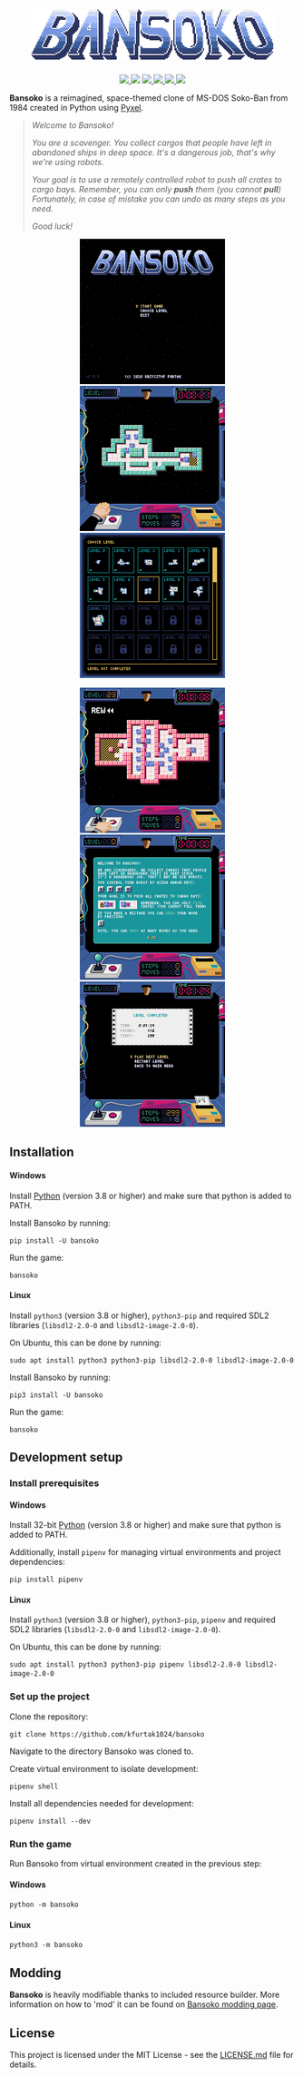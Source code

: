 <h1 align="center">
  <img src="https://github.com/kfurtak1024/bansoko/raw/master/docs/logo.png">
</h1>
<p align="center">
  <a href="https://github.com/kfurtak1024/bansoko/releases/latest">
    <img src="https://img.shields.io/github/v/release/kfurtak1024/bansoko">
  </a>
  <a>
    <img src="https://img.shields.io/github/pipenv/locked/python-version/kfurtak1024/bansoko">
  </a>
  <a href="https://pypi.org/project/bansoko/">
    <img src="https://img.shields.io/pypi/v/bansoko">
  </a>
  <a href="https://lgtm.com/projects/g/kfurtak1024/bansoko">
    <img src="https://img.shields.io/lgtm/grade/python/github/kfurtak1024/bansoko">
  </a>
  <a href="https://github.com/kfurtak1024/bansoko/workflows/CodeQL">
    <img src="https://github.com/kfurtak1024/bansoko/workflows/CodeQL/badge.svg">
  </a>
  <a href="https://opensource.org/licenses/MIT">
    <img src="https://img.shields.io/badge/license-MIT-blue.svg">
  </a>
</p>


**Bansoko** is a reimagined, space-themed clone of MS-DOS Soko-Ban from 1984 created in Python using [Pyxel](https://github.com/kitao/pyxel).

> *Welcome to Bansoko!*
> 
> *You are a scavenger. You collect cargos that people have left in abandoned ships in deep space.*
> *It's a dangerous job, that's why we're using robots.*
> 
> *Your goal is to use a remotely controlled robot to push all crates to cargo bays.*
> *Remember, you can only **push** them (you cannot **pull**)*
> *Fortunately, in case of mistake you can undo as many steps as you need.*
> 
> *Good luck!*

<p align="center">
  <img src="https://github.com/kfurtak1024/bansoko/raw/master/docs/screen_shot1.png">
  <img src="https://github.com/kfurtak1024/bansoko/raw/master/docs/screen_shot2.png">
  <img src="https://github.com/kfurtak1024/bansoko/raw/master/docs/screen_shot3.png">
</p>
<p align="center">
  <img src="https://github.com/kfurtak1024/bansoko/raw/master/docs/screen_shot4.png">
  <img src="https://github.com/kfurtak1024/bansoko/raw/master/docs/screen_shot5.png">
  <img src="https://github.com/kfurtak1024/bansoko/raw/master/docs/screen_shot6.png">
</p>

## Installation

#### Windows
Install [Python](python.org) (version 3.8 or higher) and make sure that python is added to PATH.

Install Bansoko by running:
```shell
pip install -U bansoko
```

Run the game:
```shell
bansoko
```

#### Linux
Install ```python3``` (version 3.8 or higher), ```python3-pip``` and required SDL2 libraries (```libsdl2-2.0-0``` and ```libsdl2-image-2.0-0```).

On Ubuntu, this can be done by running:

```shell
sudo apt install python3 python3-pip libsdl2-2.0-0 libsdl2-image-2.0-0 
```

Install Bansoko by running:
```shell
pip3 install -U bansoko
```
Run the game:
```shell
bansoko
```

## Development setup

### Install prerequisites

#### Windows
Install 32-bit [Python](python.org) (version 3.8 or higher) and make sure that python is added to PATH.

Additionally, install ```pipenv``` for managing virtual environments and project dependencies: 
```shell
pip install pipenv
```

#### Linux
Install ```python3``` (version 3.8 or higher), ```python3-pip```, ```pipenv``` and required SDL2 libraries (```libsdl2-2.0-0``` and ```libsdl2-image-2.0-0```).

On Ubuntu, this can be done by running:

```shell
sudo apt install python3 python3-pip pipenv libsdl2-2.0-0 libsdl2-image-2.0-0 
```

### Set up the project

Clone the repository:
```shell
git clone https://github.com/kfurtak1024/bansoko
```
Navigate to the directory Bansoko was cloned to.

Create virtual environment to isolate development:
```shell
pipenv shell
```

Install all dependencies needed for development:
```shell
pipenv install --dev
```

### Run the game

Run Bansoko from virtual environment created in the previous step:

#### Windows
```shell
python -m bansoko
```

#### Linux
```shell
python3 -m bansoko
```

## Modding
**Bansoko** is heavily modifiable thanks to included resource builder. More information on how to 'mod' it can be found on [Bansoko modding page](https://github.com/kfurtak1024/bansoko/wiki/Bansoko-modding).

## License
This project is licensed under the MIT License - see the [LICENSE.md](https://github.com/kfurtak1024/bansoko/blob/master/LICENSE) file for details.
